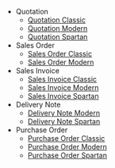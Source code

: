 - Quotation
    - [Quotation Classic](quotation/classic.html)
    - [Quotation Modern](quotation/modern.html)
    - [Quotation Spartan](quotation/spartan.html)
- Sales Order
    - [Sales Order Classic](sales-order/classic.html)
    - [Sales Order Modern](sales-order/modern.html)
- Sales Invoice
    - [Sales Invoice Classic](sales-invoice/classic.html)
    - [Sales Invoice Modern](sales-invoice/modern.html)
    - [Sales Invoice Spartan](sales-invoice/classic.html)
- Delivery Note
    - [Delivery Note Modern](delivery-note/modern.html)
    - [Delivery Note Spartan](delivery-note/spartan.html)
- Purchase Order
    - [Purchase Order Classic](purchase-order/classic.html)
    - [Purchase Order Modern](purchase-order/modern.html)
    - [Purchase Order Spartan](purchase-order/spartan.html)
